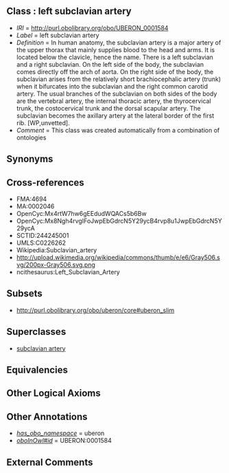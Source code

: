 
## Class : left subclavian artery

 * *IRI* = http://purl.obolibrary.org/obo/UBERON_0001584
 * *Label* = left subclavian artery
 * *Definition* = In human anatomy, the subclavian artery is a major artery of the upper thorax that mainly supplies blood to the head and arms. It is located below the clavicle, hence the name. There is a left subclavian and a right subclavian. On the left side of the body, the subclavian comes directly off the arch of aorta. On the right side of the body, the subclavian arises from the relatively short brachiocephalic artery (trunk) when it bifurcates into the subclavian and the right common carotid artery. The usual branches of the subclavian on both sides of the body are the vertebral artery, the internal thoracic artery, the thyrocervical trunk, the costocervical trunk and the dorsal scapular artery. The subclavian becomes the axillary artery at the lateral border of the first rib. [WP,unvetted].
 * *Comment* = This class was created automatically from a combination of ontologies

## Synonyms


## Cross-references

 * FMA:4694
 * MA:0002046
 * OpenCyc:Mx4rtW7hw6gEEdudWQACs5b6Bw
 * OpenCyc:Mx8Ngh4rvgIFoJwpEbGdrcN5Y29ycB4rvp8u1JwpEbGdrcN5Y29ycA
 * SCTID:244245001
 * UMLS:C0226262
 * Wikipedia:Subclavian_artery
 * http://upload.wikimedia.org/wikipedia/commons/thumb/e/e6/Gray506.svg/200px-Gray506.svg.png
 * ncithesaurus:Left_Subclavian_Artery

## Subsets

 * http://purl.obolibrary.org/obo/uberon/core#uberon_slim

## Superclasses

 * [subclavian artery](../../UBERON/33/UBERON_0001533.md)

## Equivalencies


## Other Logical Axioms


## Other Annotations

 * *[has_obo_namespace](../../ce/oboInOwl#hasOBONamespace.md)* = uberon
 * *[oboInOwl#id](../../id/oboInOwl#id.md)* = UBERON:0001584

## External Comments

